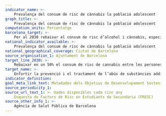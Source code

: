 ```yaml
---
indicator_name: >-
    Prevalença del consum de risc de cànnabis la població adolescent
graph_title: >-
    Prevalença del consum de risc de cànnabis la població adolescent
computation_units: Percentatge
barcelona_target: >-
    Per al 2030 rebaixar el consum de risc d’alcohol i cànnabis, especialment entre les persones joves
national_indicator_available: >-
    Prevalença del consum de risc de cànnabis la població adolescent
national_geographical_coverage: Ciutat de Barcelona
source_organisation_1: Ajuntament de Barcelona
target_line_2030: >-
    Rebaixar en un 50% el consum de risc de cannabis entre les persones joves respecte a la situació de l’any 2016: Per sota del 3,0% pels nois i de l'1,8% per les noies
target_name: >-
    Enfortir la prevenció i el tractament de l’abús de substàncies addictives, inclosos l’ús indegut d’estupefaents i el consum nociu d’alcohol
indicator_definition:
goal_meta_link_text: Metadades dels Objetius de Desenvolupament Sostenible de les Nacions Unides (pdf 894kB)
source_periodicity_1: 
source_url_text_1: >- Dades disponibles cada cinc any
    Enquesta de Factors de Risc en Estudiants de Secundària (FRESC)  
source_other_info_1: >-
    Agència de Salut Pública de Barcelona
---
```


